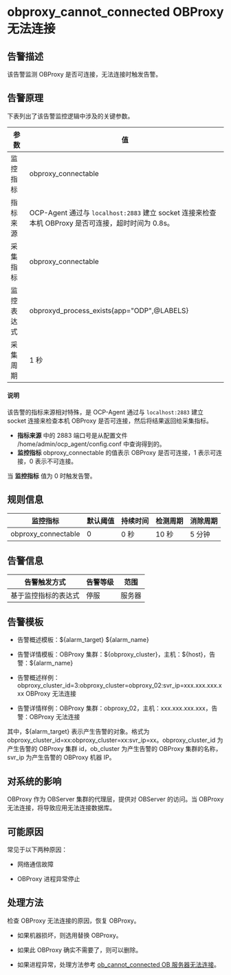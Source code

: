 obproxy_cannot_connected OBProxy 无法连接
==========================================================

告警描述
-------------------------

该告警监测 OBProxy 是否可连接，无法连接时触发告警。

告警原理
-------------------------

下表列出了该告警监控逻辑中涉及的关键参数。

|  参数   |                                     值                                      |
|-------|----------------------------------------------------------------------------|
| 监控指标  | obproxy_connectable                                                        |
| 指标来源  | OCP-Agent 通过与 `localhost:2883` 建立 socket 连接来检查本机 OBProxy 是否可连接，超时时间为 0.8s。 |
| 采集指标  | obproxy_connectable                                                        |
| 监控表达式 | obproxyd_process_exists{app="ODP",@LABELS}                                 |
| 采集周期  | 1 秒                                                                        |

  <main id="notice" type='explain'>
    <h4>说明</h4>
    <p>该告警的指标来源相对特殊，是 OCP-Agent 通过与 <code>localhost:2883</code> 建立 socket 连接来检查本机 OBProxy 是否可连接，然后将结果返回给采集指标。</p>
    <ul>
    <li><strong>指标来源</strong> 中的 2883 端口号是从配置文件 /home/admin/ocp_agent/config.conf 中查询得到的。</li>
    <li><strong>监控指标</strong> obproxy_connectable 的值表示 OBProxy 是否可连接，1 表示可连接，0 表示不可连接。</li>
    </ul>
  </main>

当 **监控指标** 值为 0 时触发告警。

规则信息
-------------------------

|        监控指标         | 默认阈值 | 持续时间 | 检测周期 | 消除周期 |
|---------------------|------|------|------|------|
| obproxy_connectable | 0    | 0 秒  | 10 秒 | 5 分钟 |

告警信息
-------------------------

|   告警触发方式   | 告警等级 | 范围  |
|------------|------|-----|
| 基于监控指标的表达式 | 停服   | 服务器 |

告警模板
-------------------------

* 告警概述模板：\${alarm_target} \${alarm_name}

* 告警详情模板：OBProxy 集群：\${obproxy_cluster}，主机：\${host}，告警：${alarm_name}

* 告警概述样例：obproxy_cluster_id=3:obproxy_cluster=obproxy_02:svr_ip=xxx.xxx.xxx.xxx OBProxy 无法连接

* 告警详情样例：OBProxy 集群：obproxy_02，主机：xxx.xxx.xxx.xxx，告警：OBProxy 无法连接

其中，${alarm_target} 表示产生告警的对象。格式为obproxy_cluster_id=xx:obproxy_cluster=xx:svr_ip=xx。obproxy_cluster_id 为产生告警的 OBProxy 集群 id，ob_cluster 为产生告警的 OBProxy 集群的名称，svr_ip 为产生告警的 OBProxy 机器 IP。

对系统的影响
---------------------------

OBProxy 作为 OBServer 集群的代理层，提供对 OBServer 的访问。当 OBProxy 无法连接，将导致应用无法连接数据库。

可能原因
-------------------------

常见于以下两种原因：

* 网络通信故障

* OBProxy 进程异常停止

处理方法
-------------------------

检查 OBProxy 无法连接的原因，恢复 OBProxy。

* 如果机器损坏，则选用替换 OBProxy。

* 如果此 OBProxy 确实不需要了，则可以删除。

* 如果进程异常，处理方法参考 [ob_cannot_connected OB 服务器无法连接](1.ob_cannot_connected.md)。
